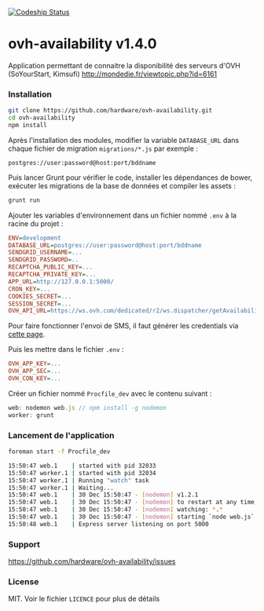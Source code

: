 [ ![Codeship Status](https://www.codeship.io/projects/ad642cb0-6e4f-0132-b9bf-66f2bf861e14/status) ](https://www.codeship.io/projects/54318)

ovh-availability v1.4.0
=======================

Application permettant de connaitre la disponibilité des serveurs d'OVH (SoYourStart, Kimsufi)
http://mondedie.fr/viewtopic.php?id=6161

### Installation

```bash
git clone https://github.com/hardware/ovh-availability.git
cd ovh-availability
npm install
```

Après l'installation des modules, modifier la variable `DATABASE_URL` dans chaque fichier de migration `migrations/*.js` par exemple :

```nodejs
postgres://user:password@host:port/bddname
```

Puis lancer Grunt pour vérifier le code, installer les dépendances de bower, exécuter les migrations de la base de données et compiler les assets :

```bash
grunt run
```

Ajouter les variables d'environnement dans un fichier nommé `.env` à la racine du projet :

```ini
ENV=development
DATABASE_URL=postgres://user:password@host:port/bddname
SENDGRID_USERNAME=...
SENDGRID_PASSWORD=..
RECAPTCHA_PUBLIC_KEY=...
RECAPTCHA_PRIVATE_KEY=...
APP_URL=http://127.0.0.1:5000/
CRON_KEY=...
COOKIES_SECRET=...
SESSION_SECRET=...
OVH_API_URL=https://ws.ovh.com/dedicated/r2/ws.dispatcher/getAvailability2
```

Pour faire fonctionner l'envoi de SMS, il faut générer les credentials via [cette page](https://eu.api.ovh.com/createToken/?GET=/sms/&GET=/sms/*/jobs/&POST=/sms/*/jobs/).

Puis les mettre dans le fichier `.env` :

```ini
OVH_APP_KEY=...
OVH_APP_SEC=...
OVH_CON_KEY=...
```

Créer un fichier nommé `Procfile_dev` avec le contenu suivant :
```js
web: nodemon web.js // npm install -g nodemon
worker: grunt
```

### Lancement de l'application

```bash
foreman start -f Procfile_dev

15:50:47 web.1    | started with pid 32033
15:50:47 worker.1 | started with pid 32034
15:50:47 worker.1 | Running "watch" task
15:50:47 worker.1 | Waiting...
15:50:47 web.1    | 30 Dec 15:50:47 - [nodemon] v1.2.1
15:50:47 web.1    | 30 Dec 15:50:47 - [nodemon] to restart at any time, enter `rs`
15:50:47 web.1    | 30 Dec 15:50:47 - [nodemon] watching: *.*
15:50:47 web.1    | 30 Dec 15:50:47 - [nodemon] starting `node web.js`
15:50:48 web.1    | Express server listening on port 5000
```

### Support

https://github.com/hardware/ovh-availability/issues

### License
MIT. Voir le fichier ``LICENCE`` pour plus de détails
